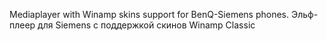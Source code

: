 Mediaplayer with Winamp skins support for BenQ-Siemens phones.
Эльф-плеер для Siemens с поддержкой скинов Winamp Classic